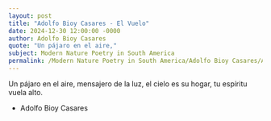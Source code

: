 ```yaml
---
layout: post
title: "Adolfo Bioy Casares - El Vuelo"
date: 2024-12-30 12:00:00 -0000
author: Adolfo Bioy Casares
quote: "Un pájaro en el aire,"
subject: Modern Nature Poetry in South America
permalink: /Modern Nature Poetry in South America/Adolfo Bioy Casares/Adolfo Bioy Casares - El Vuelo
---
```


Un pájaro en el aire,
mensajero de la luz,
el cielo es su hogar,
tu espíritu vuela alto.

- Adolfo Bioy Casares
